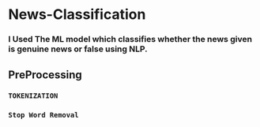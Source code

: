# News-Classification
### I Used The ML model which classifies whether the news given is genuine news or false using NLP.
## PreProcessing
### `TOKENIZATION`
### `Stop Word Removal`
